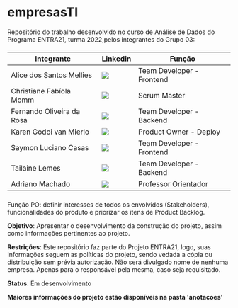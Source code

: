 # empresasTI
Repositório do trabalho desenvolvido no curso de Análise de Dados do Programa ENTRA21, turma 2022,pelos integrantes do Grupo 03: 

<h5 align="center">

| Integrante | Linkedin | Função |
|---|---|---|
| Alice dos Santos Mellies | <a href="https://www.linkedin.com/in/alice-mellies-1352051bb/" target="_blank"><img src="https://img.shields.io/badge/-LinkedIn-%230077B5?style=for-the-badge&logo=linkedin&logoColor=white" target="_blank"></a> | Team Developer - Frontend |
| Christiane Fabíola Momm | <a href="https://www.linkedin.com/in/christiane-fab%C3%ADola-13688526/" target="_blank"><img src="https://img.shields.io/badge/-LinkedIn-%230077B5?style=for-the-badge&logo=linkedin&logoColor=white" target="_blank"></a> | Scrum Master|
| Fernando Oliveira da Rosa | <a href="https://www.linkedin.com/in/fernando-oliveira-da-rosa-800960151/" target="_blank"><img src="https://img.shields.io/badge/-LinkedIn-%230077B5?style=for-the-badge&logo=linkedin&logoColor=white" target="_blank"></a> | Team Developer - Backend |
| Karen Godoi van Mierlo | <a href="https://www.linkedin.com/in/karen-godoi-van-mierlo-51a604207/" target="_blank"><img src="https://img.shields.io/badge/-LinkedIn-%230077B5?style=for-the-badge&logo=linkedin&logoColor=white" target="_blank"></a> | Product Owner - Deploy |
| Saymon Luciano Casas | <a href="https://www.linkedin.com/in/saymon-casas-84109620b/" target="_blank"><img src="https://img.shields.io/badge/-LinkedIn-%230077B5?style=for-the-badge&logo=linkedin&logoColor=white" target="_blank"></a> | Team Developer - Frontend |
| Tailaine Lemes | <a href="https://www.linkedin.com/in/tailaine-lemes-98435a22a/" target="_blank"><img src="https://img.shields.io/badge/-LinkedIn-%230077B5?style=for-the-badge&logo=linkedin&logoColor=white" target="_blank"></a> | Team Developer - Backend |
| Adriano Machado | <a href="https://www.linkedin.com/in/xadrak/" target="_blank"><img src="https://img.shields.io/badge/-LinkedIn-%230077B5?style=for-the-badge&logo=linkedin&logoColor=white" target="_blank"></a> | Professor Orientador |

 </h5>

Função PO: definir interesses de todos os envolvidos (Stakeholders), funcionalidades do produto e priorizar os itens de Product Backlog.

**Objetivo**: 
Apresentar o desenvolvimento da construção do projeto, assim como informações pertinentes ao projeto.

**Restrições**:
Este repositório faz parte do Projeto ENTRA21, logo, suas informações seguem as políticas do projeto, sendo vedada a cópia ou distribuição sem prévia autorização.
Não será divulgado nome de nenhuma empresa. Apenas para o responsável pela mesma, caso seja requisitado.

**Status**:
Em desenvolvimento

**Maiores informações do projeto estão disponíveis na pasta 'anotacoes'**
